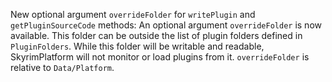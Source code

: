 New optional argument `overrideFolder` for `writePlugin` and `getPluginSourceCode` methods: An optional argument `overrideFolder` is now available. This folder can be outside the list of plugin folders defined in `PluginFolders`. While this folder will be writable and readable, SkyrimPlatform will not monitor or load plugins from it. `overrideFolder` is relative to `Data/Platform`.
